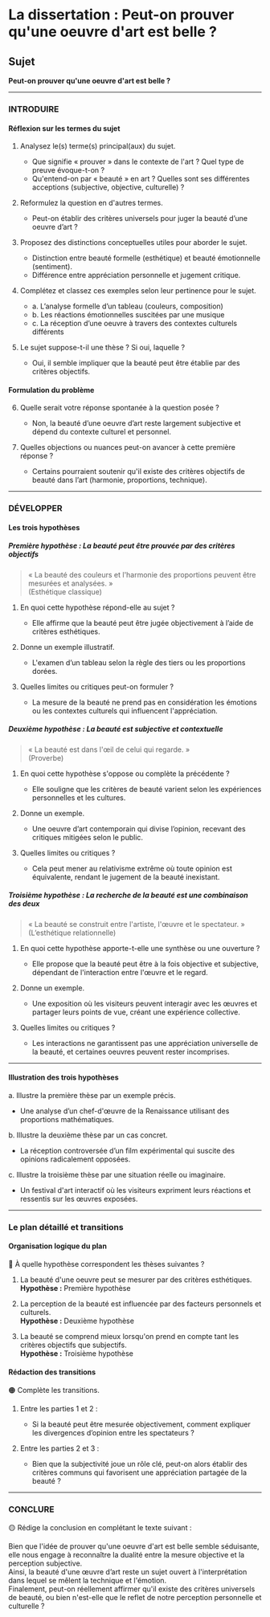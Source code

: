 # La dissertation : Peut-on prouver qu'une oeuvre d'art est belle ?

## Sujet
**Peut-on prouver qu'une oeuvre d'art est belle ?**

---

### INTRODUIRE

#### Réflexion sur les termes du sujet

1. Analysez le(s) terme(s) principal(aux) du sujet.  
   - Que signifie « prouver » dans le contexte de l'art ? Quel type de preuve évoque-t-on ?
   - Qu'entend-on par « beauté » en art ? Quelles sont ses différentes acceptions (subjective, objective, culturelle) ?

2. Reformulez la question en d'autres termes.  
   - Peut-on établir des critères universels pour juger la beauté d’une oeuvre d’art ?

3. Proposez des distinctions conceptuelles utiles pour aborder le sujet.  
   - Distinction entre beauté formelle (esthétique) et beauté émotionnelle (sentiment).
   - Différence entre appréciation personnelle et jugement critique.

4. Complétez et classez ces exemples selon leur pertinence pour le sujet.  
   - a. L’analyse formelle d’un tableau (couleurs, composition)  
   - b. Les réactions émotionnelles suscitées par une musique   
   - c. La réception d’une oeuvre à travers des contextes culturels différents  

5. Le sujet suppose-t-il une thèse ? Si oui, laquelle ?  
   - Oui, il semble impliquer que la beauté peut être établie par des critères objectifs.

#### Formulation du problème

6. Quelle serait votre réponse spontanée à la question posée ?  
   - Non, la beauté d’une oeuvre d’art reste largement subjective et dépend du contexte culturel et personnel.

7. Quelles objections ou nuances peut-on avancer à cette première réponse ?  
   - Certains pourraient soutenir qu'il existe des critères objectifs de beauté dans l’art (harmonie, proportions, technique).

---

### DÉVELOPPER

#### Les trois hypothèses

##### Première hypothèse : La beauté peut être prouvée par des critères objectifs

> « La beauté des couleurs et l'harmonie des proportions peuvent être mesurées et analysées. »  
> (Esthétique classique)

1. En quoi cette hypothèse répond-elle au sujet ?  
   - Elle affirme que la beauté peut être jugée objectivement à l’aide de critères esthétiques.

2. Donne un exemple illustratif.  
   - L'examen d’un tableau selon la règle des tiers ou les proportions dorées.

3. Quelles limites ou critiques peut-on formuler ?  
   - La mesure de la beauté ne prend pas en considération les émotions ou les contextes culturels qui influencent l'appréciation.

##### Deuxième hypothèse : La beauté est subjective et contextuelle

> « La beauté est dans l'œil de celui qui regarde. »  
> (Proverbe)

1. En quoi cette hypothèse s'oppose ou complète la précédente ?  
   - Elle souligne que les critères de beauté varient selon les expériences personnelles et les cultures.

2. Donne un exemple.  
   - Une oeuvre d’art contemporain qui divise l’opinion, recevant des critiques mitigées selon le public.

3. Quelles limites ou critiques ?  
   - Cela peut mener au relativisme extrême où toute opinion est équivalente, rendant le jugement de la beauté inexistant.

##### Troisième hypothèse : La recherche de la beauté est une combinaison des deux

> « La beauté se construit entre l'artiste, l'œuvre et le spectateur. »  
> (L’esthétique relationnelle)

1. En quoi cette hypothèse apporte-t-elle une synthèse ou une ouverture ?  
   - Elle propose que la beauté peut être à la fois objective et subjective, dépendant de l'interaction entre l'œuvre et le regard.

2. Donne un exemple.  
   - Une exposition où les visiteurs peuvent interagir avec les œuvres et partager leurs points de vue, créant une expérience collective.

3. Quelles limites ou critiques ?  
   - Les interactions ne garantissent pas une appréciation universelle de la beauté, et certaines oeuvres peuvent rester incomprises.

---

#### Illustration des trois hypothèses

a. Illustre la première thèse par un exemple précis.  
   - Une analyse d’un chef-d'œuvre de la Renaissance utilisant des proportions mathématiques.

b. Illustre la deuxième thèse par un cas concret.  
   - La réception controversée d’un film expérimental qui suscite des opinions radicalement opposées.

c. Illustre la troisième thèse par une situation réelle ou imaginaire.  
   - Un festival d'art interactif où les visiteurs expriment leurs réactions et ressentis sur les œuvres exposées.

---

### Le plan détaillé et transitions

#### Organisation logique du plan

🔴 À quelle hypothèse correspondent les thèses suivantes ?

1. La beauté d'une oeuvre peut se mesurer par des critères esthétiques.  
   **Hypothèse :** Première hypothèse

2. La perception de la beauté est influencée par des facteurs personnels et culturels.  
   **Hypothèse :** Deuxième hypothèse

3. La beauté se comprend mieux lorsqu'on prend en compte tant les critères objectifs que subjectifs.  
   **Hypothèse :** Troisième hypothèse

#### Rédaction des transitions

🟠 Complète les transitions.

1. Entre les parties 1 et 2 :  
   - Si la beauté peut être mesurée objectivement, comment expliquer les divergences d’opinion entre les spectateurs ?

2. Entre les parties 2 et 3 :  
   - Bien que la subjectivité joue un rôle clé, peut-on alors établir des critères communs qui favorisent une appréciation partagée de la beauté ?

---

### CONCLURE

🟡 Rédige la conclusion en complétant le texte suivant :

Bien que l'idée de prouver qu'une oeuvre d'art est belle semble séduisante, elle nous engage à reconnaître la dualité entre la mesure objective et la perception subjective.  
Ainsi, la beauté d'une œuvre d’art reste un sujet ouvert à l'interprétation dans lequel se mêlent la technique et l'émotion.  
Finalement, peut-on réellement affirmer qu'il existe des critères universels de beauté, ou bien n'est-elle que le reflet de notre perception personnelle et culturelle ?